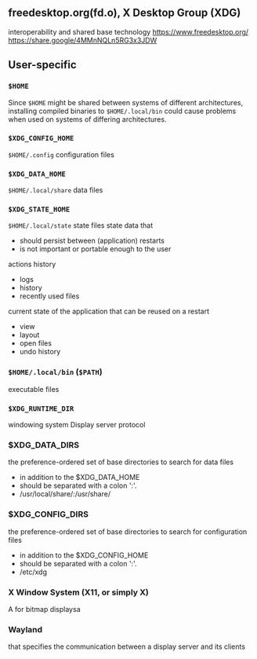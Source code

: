 ## freedesktop.org(fd.o), **X Desktop Group (XDG)**
interoperability and shared base technology 
https://www.freedesktop.org/
https://share.google/4MMnNQLn5RG3x3JDW
## User-specific
### `$HOME`
Since `$HOME` might be shared between systems of different architectures, installing compiled binaries to `$HOME/.local/bin` could cause problems when used on systems of differing architectures.
### `$XDG_CONFIG_HOME` 
`$HOME/.config`
configuration files
### `$XDG_DATA_HOME` 
`$HOME/.local/share`
data files
### `$XDG_STATE_HOME` 
`$HOME/.local/state`
state files 
state data that
- should persist between (application) restarts
- is not important or portable enough to the user

actions history
- logs
- history
- recently used files

current state of the application that can be reused on a restart
- view
- layout
- open files
- undo history
### `$HOME/.local/bin` (`$PATH`)
executable files

### `$XDG_RUNTIME_DIR` 

windowing system
Display server protocol

### $XDG_DATA_DIRS
the preference-ordered set of base directories to search for data files
- in addition to the $XDG_DATA_HOME
- should be separated with a colon ':'.
- /usr/local/share/:/usr/share/

### $XDG_CONFIG_DIRS
the preference-ordered set of base directories to search for configuration files
- in addition to the $XDG_CONFIG_HOME
- should be separated with a colon ':'.
- /etc/xdg

### X Window System (X11, or simply X)
A  for bitmap displaysa
### Wayland 
that specifies the communication between a display server and its clients